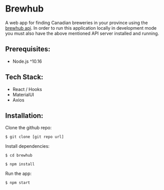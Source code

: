 # Brewhub

A web app for finding Canadian breweries in your province using the [brewhub api](https://github.com/mmmbacon/brewhub-api). In order to run this application locally in development mode you must also have the above mentioned API server installed and running.

## Prerequisites:

 * Node.js ^10.16

## Tech Stack:

 * React / Hooks
 * MaterialUI
 * Axios

## Installation:

Clone the github repo:

`$ git clone [git repo url]`

Install dependencies:

`$ cd brewhub`

`$ npm install`

Run the app:

`$ npm start`

